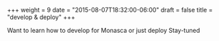 +++
weight = 9
date = "2015-08-07T18:32:00-06:00"
draft = false
title = "develop & deploy"
+++

Want to learn how to develop for Monasca or just deploy<!--more--> Stay-tuned
